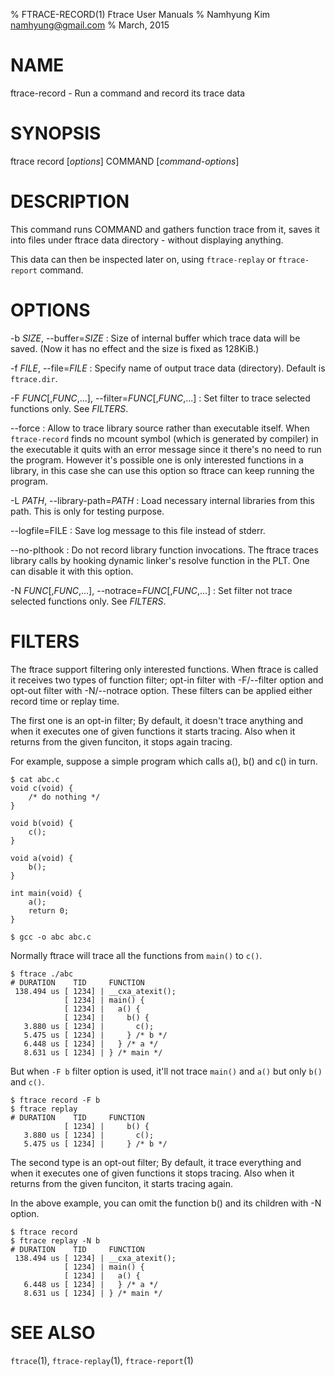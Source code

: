 % FTRACE-RECORD(1) Ftrace User Manuals
% Namhyung Kim <namhyung@gmail.com>
% March, 2015

NAME
====
ftrace-record - Run a command and record its trace data

SYNOPSIS
========
ftrace record [*options*] COMMAND [*command-options*]

DESCRIPTION
===========
This command runs COMMAND and gathers function trace from it, saves it into files under ftrace data directory - without displaying anything.

This data can then be inspected later on, using `ftrace-replay` or `ftrace-report` command.

OPTIONS
=======
-b *SIZE*, \--buffer=*SIZE*
:   Size of internal buffer which trace data will be saved.  (Now it has no effect and the size is fixed as 128KiB.)

-f *FILE*, \--file=*FILE*
:   Specify name of output trace data (directory).  Default is `ftrace.dir`.

-F *FUNC*[,*FUNC*,...], \--filter=*FUNC*[,*FUNC*,...]
:   Set filter to trace selected functions only.  See *FILTERS*.

\--force
:   Allow to trace library source rather than executable itself.  When `ftrace-record` finds no mcount symbol (which is generated by compiler) in the executable it quits with an error message since it there's no need to run the program.  However it's possible one is only interested functions in a library, in this case she can use this option so ftrace can keep running the program.

-L *PATH*, \--library-path=*PATH*
:   Load necessary internal libraries from this path.  This is only for testing purpose.

\--logfile=FILE
:   Save log message to this file instead of stderr.

\--no-plthook
:   Do not record library function invocations.  The ftrace traces library calls by hooking dynamic linker's resolve function in the PLT.  One can disable it with this option.

-N *FUNC*[,*FUNC*,...], \--notrace=*FUNC*[,*FUNC*,...]
:   Set filter not trace selected functions only.  See *FILTERS*.

FILTERS
=======
The ftrace support filtering only interested functions.  When ftrace is called it receives two types of function filter; opt-in filter with -F/\--filter option and opt-out filter with -N/\--notrace option.  These filters can be applied either record time or replay time.

The first one is an opt-in filter; By default, it doesn't trace anything and when it executes one of given functions it starts tracing.  Also when it returns from the given funciton, it stops again tracing.

For example, suppose a simple program which calls a(), b() and c() in turn.

    $ cat abc.c
    void c(void) {
        /* do nothing */
    }

    void b(void) {
        c();
    }

    void a(void) {
        b();
    }

    int main(void) {
        a();
        return 0;
    }

    $ gcc -o abc abc.c

Normally ftrace will trace all the functions from `main()` to `c()`.

    $ ftrace ./abc
    # DURATION    TID     FUNCTION
     138.494 us [ 1234] | __cxa_atexit();
                [ 1234] | main() {
                [ 1234] |   a() {
                [ 1234] |     b() {
       3.880 us [ 1234] |       c();
       5.475 us [ 1234] |     } /* b */
       6.448 us [ 1234] |   } /* a */
       8.631 us [ 1234] | } /* main */

But when `-F b` filter option is used, it'll not trace `main()` and `a()` but only `b()` and `c()`.

    $ ftrace record -F b
    $ ftrace replay
    # DURATION    TID     FUNCTION
                [ 1234] |     b() {
       3.880 us [ 1234] |       c();
       5.475 us [ 1234] |     } /* b */

The second type is an opt-out filter; By default, it trace everything and when it executes one of given functions it stops tracing.  Also when it returns from the given funciton, it starts tracing again.

In the above example, you can omit the function b() and its children with -N option.

    $ ftrace record
    $ ftrace replay -N b
    # DURATION    TID     FUNCTION
     138.494 us [ 1234] | __cxa_atexit();
                [ 1234] | main() {
                [ 1234] |   a() {
       6.448 us [ 1234] |   } /* a */
       8.631 us [ 1234] | } /* main */

SEE ALSO
========
`ftrace`(1), `ftrace-replay`(1), `ftrace-report`(1)
